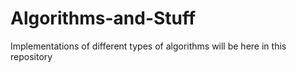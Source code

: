 # Algorithms-and-Stuff
Implementations of different types of algorithms will be here in this repository
